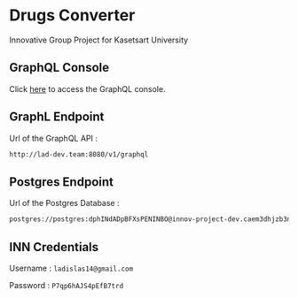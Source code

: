 # Drugs Converter

Innovative Group Project for Kasetsart University

## GraphQL Console

Click [here](http://lad-dev.team:8080/console) to access the GraphQL console.

## GraphL Endpoint

Url of the GraphQL API :

```bash
http://lad-dev.team:8080/v1/graphql
```

## Postgres Endpoint

Url of the Postgres Database :

```bash
postgres://postgres:dphINdADpBFXsPENINBO@innov-project-dev.caem3dhjzb3n.ap-southeast-1.rds.amazonaws.com:5432/innov_project_dev
```


## INN Credentials

Username : ```ladislas14@gmail.com```

Password : ```P7qp6hAJS4pEfB7trd```
